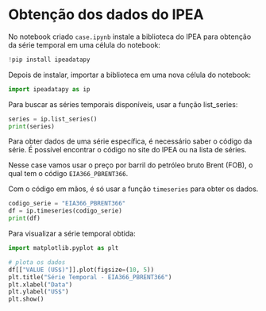 # Obtenção dos dados do IPEA

No notebook criado `case.ipynb` instale a biblioteca do IPEA para obtenção da série temporal em uma célula do notebook:

```python
!pip install ipeadatapy
```

Depois de instalar, importar a biblioteca em uma nova célula do notebook:

```python
import ipeadatapy as ip
```

Para buscar as séries temporais disponíveis, usar a função list_series:

```python
series = ip.list_series()
print(series)
```

Para obter dados de uma série específica, é necessário saber o código da série. É possível encontrar o código no site do IPEA ou na lista de séries. 

Nesse case vamos usar o preço por barril do petróleo bruto Brent (FOB), o qual tem o código `EIA366_PBRENT366`.

Com o código em mãos, é só usar a função `timeseries` para obter os dados.

```python
codigo_serie = "EIA366_PBRENT366"
df = ip.timeseries(codigo_serie)
print(df)
```

Para visualizar a série temporal obtida:

```python
import matplotlib.pyplot as plt

# plota os dados
df[["VALUE (US$)"]].plot(figsize=(10, 5))
plt.title("Série Temporal - EIA366_PBRENT366")
plt.xlabel("Data")
plt.ylabel("US$")
plt.show()
```

